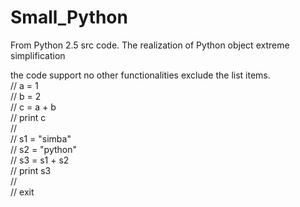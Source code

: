 # Small_Python
From Python 2.5 src code.
The realization of Python object extreme simplification

the code support no other functionalities exclude the list items.
<br>
// a = 1<br>
// b = 2 <br>
// c = a + b <br>
// print c <br>
// <br>
// s1 = "simba" <br>
// s2 = "python" <br>
// s3 = s1 + s2 <br>
// print s3 <br>
// <br>
// exit <br>
